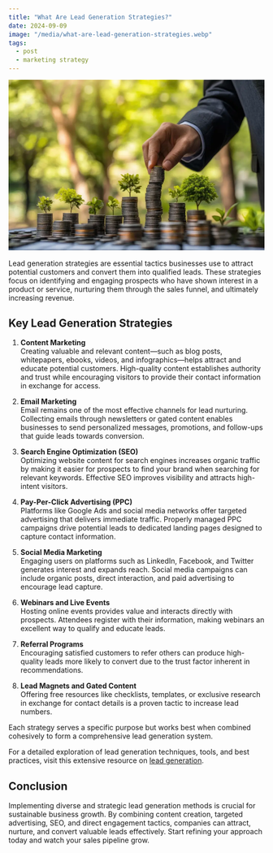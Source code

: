 ```yaml
---
title: "What Are Lead Generation Strategies?"
date: 2024-09-09
image: "/media/what-are-lead-generation-strategies.webp"
tags:
  - post
  - marketing strategy
---
```


![What Are Lead Generation Strategies?](/media/what-are-lead-generation-strategies.webp)

Lead generation strategies are essential tactics businesses use to attract potential customers and convert them into qualified leads. These strategies focus on identifying and engaging prospects who have shown interest in a product or service, nurturing them through the sales funnel, and ultimately increasing revenue.

## Key Lead Generation Strategies

1. **Content Marketing**  
   Creating valuable and relevant content—such as blog posts, whitepapers, ebooks, videos, and infographics—helps attract and educate potential customers. High-quality content establishes authority and trust while encouraging visitors to provide their contact information in exchange for access.

2. **Email Marketing**  
   Email remains one of the most effective channels for lead nurturing. Collecting emails through newsletters or gated content enables businesses to send personalized messages, promotions, and follow-ups that guide leads towards conversion.

3. **Search Engine Optimization (SEO)**  
   Optimizing website content for search engines increases organic traffic by making it easier for prospects to find your brand when searching for relevant keywords. Effective SEO improves visibility and attracts high-intent visitors.

4. **Pay-Per-Click Advertising (PPC)**  
   Platforms like Google Ads and social media networks offer targeted advertising that delivers immediate traffic. Properly managed PPC campaigns drive potential leads to dedicated landing pages designed to capture contact information.

5. **Social Media Marketing**  
   Engaging users on platforms such as LinkedIn, Facebook, and Twitter generates interest and expands reach. Social media campaigns can include organic posts, direct interaction, and paid advertising to encourage lead capture.

6. **Webinars and Live Events**  
   Hosting online events provides value and interacts directly with prospects. Attendees register with their information, making webinars an excellent way to qualify and educate leads.

7. **Referral Programs**  
   Encouraging satisfied customers to refer others can produce high-quality leads more likely to convert due to the trust factor inherent in recommendations.

8. **Lead Magnets and Gated Content**  
   Offering free resources like checklists, templates, or exclusive research in exchange for contact details is a proven tactic to increase lead numbers.

Each strategy serves a specific purpose but works best when combined cohesively to form a comprehensive lead generation system.

For a detailed exploration of lead generation techniques, tools, and best practices, visit this extensive resource on [lead generation](https://leadcraftr.com/posts/lead-generation/).

## Conclusion

Implementing diverse and strategic lead generation methods is crucial for sustainable business growth. By combining content creation, targeted advertising, SEO, and direct engagement tactics, companies can attract, nurture, and convert valuable leads effectively. Start refining your approach today and watch your sales pipeline grow.
